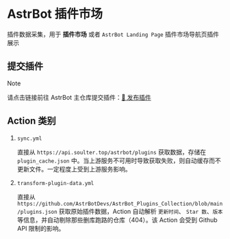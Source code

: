# AstrBot 插件市场

插件数据采集，用于 **插件市场** 或者 `AstrBot Landing Page` 插件市场导航页插件展示

## 提交插件

> [!NOTE]
> 请点击链接前往 AstrBot 主仓库提交插件：[🥳 发布插件](https://github.com/Soulter/AstrBot/issues/new?template=PLUGIN_PUBLISH.yml)


## Action 类别

1. `sync.yml`

   直接从 `https://api.soulter.top/astrbot/plugins` 获取数据，存储在 `plugin_cache.json` 中。当上游服务不可用时导致获取失败，则自动缓存而不更新文件。一定程度上受到上游服务影响。

3. `transform-plugin-data.yml`

   直接从 `https://github.com/AstrBotDevs/AstrBot_Plugins_Collection/blob/main/plugins.json` 获取原始插件数据，Action 自动解析 `更新时间`、 `Star 数`、`版本`等信息，并自动剔除那些删库跑路的仓库（404）。该 Action 会受到 Github API 限制的影响。
